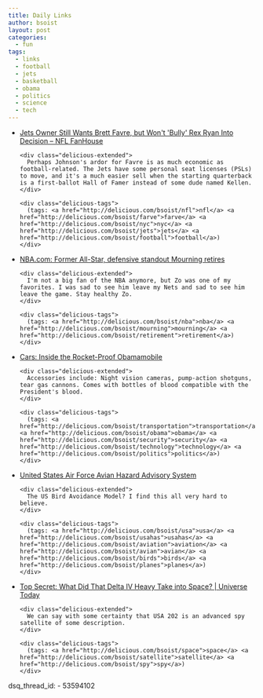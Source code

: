 ```yaml
---
title: Daily Links
author: bsoist
layout: post
categories:
  - fun
tags:
  - links
  - football
  - jets
  - basketball
  - obama
  - politics
  - science
  - tech
---
```

<ul class="delicious">
  <li>
    <div class="delicious-link">
      <a href="http://nfl.fanhouse.com/2009/01/22/jets-owner-still-wants-brett-favre-but-wont-bully-rex-ryan-i/">Jets Owner Still Wants Brett Favre, but Won't 'Bully' Rex Ryan Into Decision &#8211; NFL FanHouse</a>
    </div>
    
    <div class="delicious-extended">
      Perhaps Johnson's ardor for Favre is as much economic as football-related. The Jets have some personal seat licenses (PSLs) to move, and it's a much easier sell when the starting quarterback is a first-ballot Hall of Famer instead of some dude named Kellen.
    </div>
    
    <div class="delicious-tags">
      (tags: <a href="http://delicious.com/bsoist/nfl">nfl</a> <a href="http://delicious.com/bsoist/farve">farve</a> <a href="http://delicious.com/bsoist/nyc">nyc</a> <a href="http://delicious.com/bsoist/jets">jets</a> <a href="http://delicious.com/bsoist/football">football</a>)
    </div>
  </li>
  
  <li>
    <div class="delicious-link">
      <a href="http://www.nba.com/2009/news/01/22/mourning.retirement.20090122.ap/index.html?rss=true">NBA.com: Former All-Star, defensive standout Mourning retires</a>
    </div>
    
    <div class="delicious-extended">
      I'm not a big fan of the NBA anymore, but Zo was one of my favorites. I was sad to see him leave my Nets and sad to see him leave the game. Stay healthy Zo.
    </div>
    
    <div class="delicious-tags">
      (tags: <a href="http://delicious.com/bsoist/nba">nba</a> <a href="http://delicious.com/bsoist/mourning">mourning</a> <a href="http://delicious.com/bsoist/retirement">retirement</a>)
    </div>
  </li>
  
  <li>
    <div class="delicious-link">
      <a href="http://i.gizmodo.com/5127174/inside-the-rocket+proof-obamamobile">Cars: Inside the Rocket-Proof Obamamobile</a>
    </div>
    
    <div class="delicious-extended">
      Accessories include: Night vision cameras, pump-action shotguns, tear gas cannons. Comes with bottles of blood compatible with the President's blood.
    </div>
    
    <div class="delicious-tags">
      (tags: <a href="http://delicious.com/bsoist/transportation">transportation</a> <a href="http://delicious.com/bsoist/obama">obama</a> <a href="http://delicious.com/bsoist/security">security</a> <a href="http://delicious.com/bsoist/technology">technology</a> <a href="http://delicious.com/bsoist/politics">politics</a>)
    </div>
  </li>
  
  <li>
    <div class="delicious-link">
      <a href="http://www.usahas.com/home/">United States Air Force Avian Hazard Advisory System</a>
    </div>
    
    <div class="delicious-extended">
      The US Bird Avoidance Model? I find this all very hard to believe.
    </div>
    
    <div class="delicious-tags">
      (tags: <a href="http://delicious.com/bsoist/usa">usa</a> <a href="http://delicious.com/bsoist/usahas">usahas</a> <a href="http://delicious.com/bsoist/aviation">aviation</a> <a href="http://delicious.com/bsoist/avian">avian</a> <a href="http://delicious.com/bsoist/birds">birds</a> <a href="http://delicious.com/bsoist/planes">planes</a>)
    </div>
  </li>
  
  <li>
    <div class="delicious-link">
      <a href="http://www.universetoday.com/2009/01/22/top-secret-delta-iv-heavy-rips-through-florida-skies/">Top Secret: What Did That Delta IV Heavy Take into Space? | Universe Today</a>
    </div>
    
    <div class="delicious-extended">
      We can say with some certainty that USA 202 is an advanced spy satellite of some description.
    </div>
    
    <div class="delicious-tags">
      (tags: <a href="http://delicious.com/bsoist/space">space</a> <a href="http://delicious.com/bsoist/satellite">satellite</a> <a href="http://delicious.com/bsoist/spy">spy</a>)
    </div>
  </li>
</ul>
dsq_thread_id:
  - 53594102
